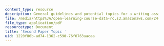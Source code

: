 ```yaml
---
content_type: resource
description: General guidelines and potential topics for a writing assignment on bioethics.
file: /media/https%3A/open-learning-course-data-rc.s3.amazonaws.com/24-06j-bioethics-spring-2009/1220f80bad741362c59076f0763aacaa_MIT24_06Js09_assn02.pdf
file_type: application/pdf
resourcetype: Document
title: 'Second Paper Topic '
uid: 1220f80b-ad74-1362-c590-76f0763aacaa
---
```

